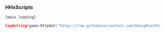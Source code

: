 ### HHxScripts
`[main loading]`
```lua
loadstring(game:HttpGet("https://raw.githubusercontent.com/HoangHienXScripts/Haneul/refs/heads/main/LoadingScripts"))()
```
